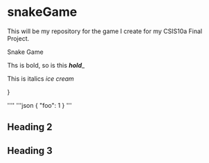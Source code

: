 # snakeGame
This will be my repository for the game I create for my CSIS10a Final Project.

Snake Game 

Ths is bold, so is this ___hold____

This is italics *ice cream* 

}


''''
'''json
{
  "foo": 1
}
'''

## Heading 2

## Heading 3
